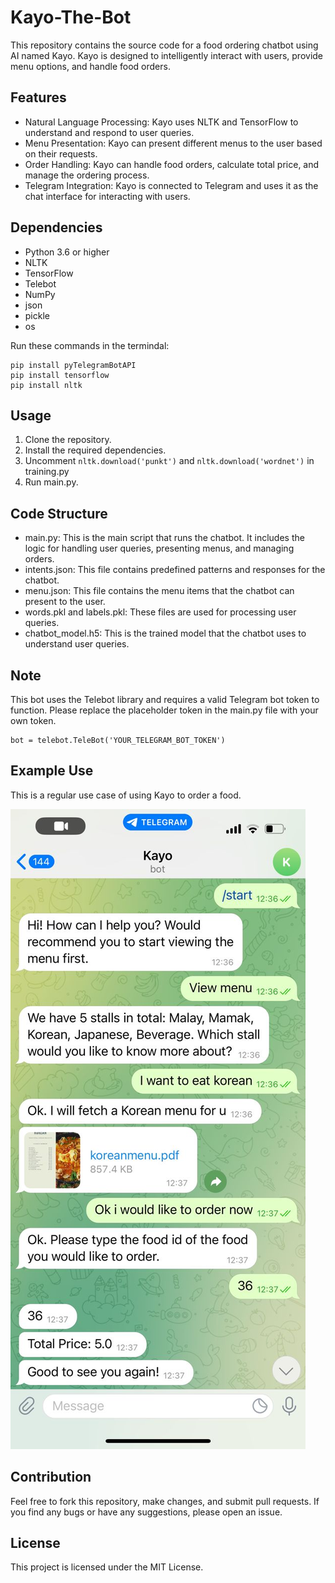 # Kayo-The-Bot

This repository contains the source code for a food ordering chatbot using AI named Kayo. Kayo is designed to intelligently interact with users, provide menu options, and handle food orders.

## Features

- Natural Language Processing: Kayo uses NLTK and TensorFlow to understand and respond to user queries.
- Menu Presentation: Kayo can present different menus to the user based on their requests.
- Order Handling: Kayo can handle food orders, calculate total price, and manage the ordering process.
- Telegram Integration: Kayo is connected to Telegram and uses it as the chat interface for interacting with users.

## Dependencies

- Python 3.6 or higher
- NLTK
- TensorFlow
- Telebot
- NumPy
- json
- pickle
- os

Run these commands in the termindal:

```
pip install pyTelegramBotAPI
pip install tensorflow
pip install nltk
```

## Usage

1. Clone the repository.
2. Install the required dependencies.
3. Uncomment `nltk.download('punkt')` and `nltk.download('wordnet')` in training.py
4. Run main.py.

## Code Structure

- main.py: This is the main script that runs the chatbot. It includes the logic for handling user queries, presenting menus, and managing orders.
- intents.json: This file contains predefined patterns and responses for the chatbot.
- menu.json: This file contains the menu items that the chatbot can present to the user.
- words.pkl and labels.pkl: These files are used for processing user queries.
- chatbot_model.h5: This is the trained model that the chatbot uses to understand user queries.

## Note

This bot uses the Telebot library and requires a valid Telegram bot token to function. Please replace the placeholder token in the main.py file with your own token.

```
bot = telebot.TeleBot('YOUR_TELEGRAM_BOT_TOKEN')
```

## Example Use

This is a regular use case of using Kayo to order a food.

![Example Screenshot](img/demo.jpeg)

## Contribution

Feel free to fork this repository, make changes, and submit pull requests. If you find any bugs or have any suggestions, please open an issue.

## License

This project is licensed under the MIT License.